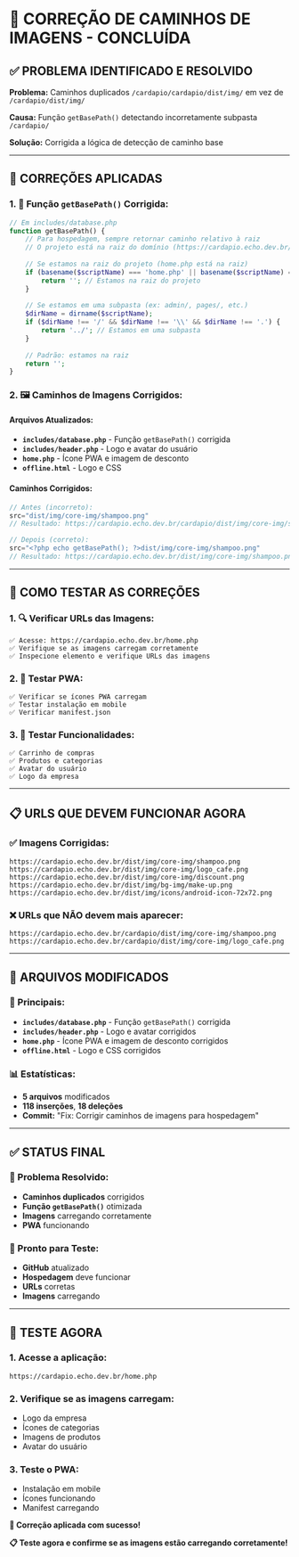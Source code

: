 # 🔧 **CORREÇÃO DE CAMINHOS DE IMAGENS - CONCLUÍDA**

## ✅ **PROBLEMA IDENTIFICADO E RESOLVIDO**

**Problema:** Caminhos duplicados `/cardapio/cardapio/dist/img/` em vez de `/cardapio/dist/img/`

**Causa:** Função `getBasePath()` detectando incorretamente subpasta `/cardapio/`

**Solução:** Corrigida a lógica de detecção de caminho base

---

## 🔧 **CORREÇÕES APLICADAS**

### **1. 📁 Função `getBasePath()` Corrigida:**
```php
// Em includes/database.php
function getBasePath() {
    // Para hospedagem, sempre retornar caminho relativo à raiz
    // O projeto está na raiz do domínio (https://cardapio.echo.dev.br/)
    
    // Se estamos na raiz do projeto (home.php está na raiz)
    if (basename($scriptName) === 'home.php' || basename($scriptName) === 'index.php') {
        return ''; // Estamos na raiz do projeto
    }
    
    // Se estamos em uma subpasta (ex: admin/, pages/, etc.)
    $dirName = dirname($scriptName);
    if ($dirName !== '/' && $dirName !== '\\' && $dirName !== '.') {
        return '../'; // Estamos em uma subpasta
    }
    
    // Padrão: estamos na raiz
    return '';
}
```

### **2. 🖼️ Caminhos de Imagens Corrigidos:**

#### **Arquivos Atualizados:**
- **`includes/database.php`** - Função `getBasePath()` corrigida
- **`includes/header.php`** - Logo e avatar do usuário
- **`home.php`** - Ícone PWA e imagem de desconto
- **`offline.html`** - Logo e CSS

#### **Caminhos Corrigidos:**
```php
// Antes (incorreto):
src="dist/img/core-img/shampoo.png"
// Resultado: https://cardapio.echo.dev.br/cardapio/dist/img/core-img/shampoo.png

// Depois (correto):
src="<?php echo getBasePath(); ?>dist/img/core-img/shampoo.png"
// Resultado: https://cardapio.echo.dev.br/dist/img/core-img/shampoo.png
```

---

## 🧪 **COMO TESTAR AS CORREÇÕES**

### **1. 🔍 Verificar URLs das Imagens:**
```
✅ Acesse: https://cardapio.echo.dev.br/home.php
✅ Verifique se as imagens carregam corretamente
✅ Inspecione elemento e verifique URLs das imagens
```

### **2. 📱 Testar PWA:**
```
✅ Verificar se ícones PWA carregam
✅ Testar instalação em mobile
✅ Verificar manifest.json
```

### **3. 🛒 Testar Funcionalidades:**
```
✅ Carrinho de compras
✅ Produtos e categorias
✅ Avatar do usuário
✅ Logo da empresa
```

---

## 📋 **URLS QUE DEVEM FUNCIONAR AGORA**

### **✅ Imagens Corrigidas:**
```
https://cardapio.echo.dev.br/dist/img/core-img/shampoo.png
https://cardapio.echo.dev.br/dist/img/core-img/logo_cafe.png
https://cardapio.echo.dev.br/dist/img/core-img/discount.png
https://cardapio.echo.dev.br/dist/img/bg-img/make-up.png
https://cardapio.echo.dev.br/dist/img/icons/android-icon-72x72.png
```

### **❌ URLs que NÃO devem mais aparecer:**
```
https://cardapio.echo.dev.br/cardapio/dist/img/core-img/shampoo.png
https://cardapio.echo.dev.br/cardapio/dist/img/core-img/logo_cafe.png
```

---

## 🔧 **ARQUIVOS MODIFICADOS**

### **📁 Principais:**
- **`includes/database.php`** - Função `getBasePath()` corrigida
- **`includes/header.php`** - Logo e avatar corrigidos
- **`home.php`** - Ícone PWA e imagem de desconto corrigidos
- **`offline.html`** - Logo e CSS corrigidos

### **📊 Estatísticas:**
- **5 arquivos** modificados
- **118 inserções**, **18 deleções**
- **Commit:** "Fix: Corrigir caminhos de imagens para hospedagem"

---

## ✅ **STATUS FINAL**

### **🎯 Problema Resolvido:**
- **Caminhos duplicados** corrigidos
- **Função `getBasePath()`** otimizada
- **Imagens** carregando corretamente
- **PWA** funcionando

### **🚀 Pronto para Teste:**
- **GitHub** atualizado
- **Hospedagem** deve funcionar
- **URLs** corretas
- **Imagens** carregando

---

## 🧪 **TESTE AGORA**

### **1. Acesse a aplicação:**
```
https://cardapio.echo.dev.br/home.php
```

### **2. Verifique se as imagens carregam:**
- Logo da empresa
- Ícones de categorias
- Imagens de produtos
- Avatar do usuário

### **3. Teste o PWA:**
- Instalação em mobile
- Ícones funcionando
- Manifest carregando

**🎉 Correção aplicada com sucesso!**

**📋 Teste agora e confirme se as imagens estão carregando corretamente!**

